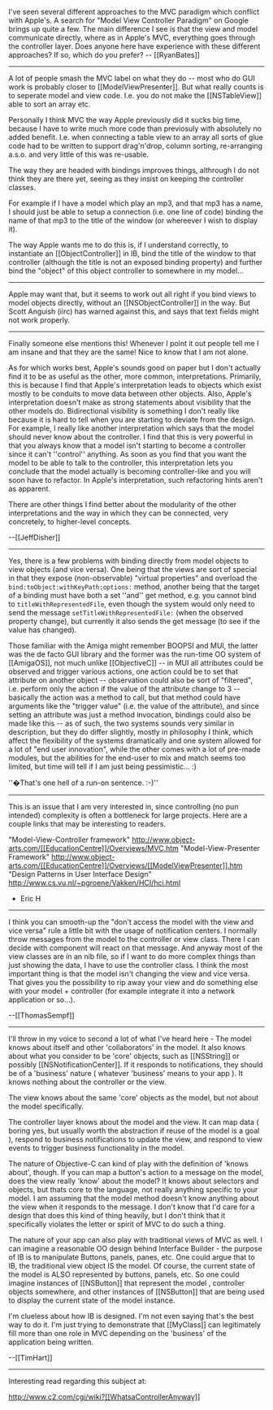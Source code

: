 

I've seen several different approaches to the MVC paradigm which conflict with Apple's. A search for "Model View Controller Paradigm" on Google brings up quite a few. The main difference I see is that the view and model communicate directly, where as in Apple's MVC, everything goes through the controller layer. Does anyone here have experience with these different approaches? If so, which do you prefer? -- [[RyanBates]]

----

A lot of people smash the MVC label on what they do -- most who do GUI work is probably closer to [[ModelViewPresenter]].  But what really counts is to seperate model and view code. I.e. you do not make the [[NSTableView]] able to sort an array etc.

Personally I think MVC the way Apple previously did it sucks big time, because I have to write much more code than previosuly with absolutely no added benefit. I.e. when connecting a table view to an array all sorts of glue code had to be written to support drag'n'drop, column sorting, re-arranging a.s.o. and very little of this was re-usable.

The way they are headed with bindings improves things, althrough I do not think they are there yet, seeing as they insist on keeping the controller classes.

For example if I have a model which play an mp3, and that mp3 has a name, I should just be able to setup a connection (i.e. one line of code) binding the name of that mp3 to the title of the window (or whereever I wish to display it).

The way Apple wants me to do this is, if I understand correctly, to instantiate an [[ObjectController]] in IB, bind the title of the window to that controller (although the title is not an exposed binding property) and further bind the "object" of this object controller to somewhere in my model...

----

Apple may want that, but it seems to work out all right if you bind views to model objects directly, without an [[NSObjectController]] in the way. But Scott Anguish (iirc) has warned against this, and says that text fields might not work properly.

----

Finally someone else mentions this!  Whenever I point it out people tell me I am insane and that they are the same!  Nice to know that I am not alone.

As for which works best, Apple's sounds good on paper but I don't actually find it to be as useful as the other, more common, interpretations.  Primarily, this is because I find that Apple's interpretation leads to objects which exist mostly to be conduits to move data between other objects.  Also, Apple's interpretation doesn't make as strong statements about visibility that the other models do.  Bidirectional visibility is something I don't really like because it is hard to tell when you are starting to deviate from the design.  For example, I really like another interpretation which says that the model should never know about the controller.  I find that this is very powerful in that you always know that a model isn't starting to become a controller since it can't ''control'' anything.  As soon as you find that you want the model to be able to talk to the controller, this interpretation lets you conclude that the model actually is becoming controller-like and you will soon have to refactor.  In Apple's interpretation, such refactoring hints aren't as apparent.

There are other things I find better about the modularity of the other interpretations and the way in which they can be connected, very concretely, to higher-level concepts.

--[[JeffDisher]]

----

Yes, there is a few problems with binding directly from model objects to view objects (and vice versa). One being that the views are sort of special in that they expose (non-observable) "virtual properties" and overload the <code>bind:toObject:withKeyPath:options:</code> method, another being that the target of a binding must have both a set ''and'' get method, e.g. you cannot bind to <code>titleWithRepresentedFile</code>, even though the system would only need to send the message <code>setTitleWithRepresentedFile:</code> (when the observed property change), but currently it also sends the get message (to see if the value has changed).

Those familiar with the Amiga might remember BOOPSI and MUI, the latter was the de facto GUI library and the former was the run-time OO system of [[AmigaOS]], not much unlike [[ObjectiveC]] -- in MUI all attributes could be observed and trigger various actions, one action could be to set that attribute on another object -- observation could also be sort of "filtered", i.e. perform only the action if the value of the attribute change to 3 -- basically the action was a method to call, but that method could have arguments like the "trigger value" (i.e. the value of the attribute), and since setting an attribute was just a method invocation, bindings could also be made like this -- as of such, the two systems sounds very similar in description, but they do differ slightly, mostly in philosophy I think, which affect the flexibility of the systems dramatically and one system allowed for a lot of "end user innovation", while the other comes with a lot of pre-made modules, but the abilities for the end-user to mix and match seems too limited, but time will tell if I am just being pessimistic... :)

''�That's one hell of a run-on sentence. :-)''

----

This is an issue that I am very interested in, since controlling (no pun intended) complexity is often a bottleneck for large projects.  Here are a couple links that may be interesting to readers.

"Model-View-Controller framework" http://www.object-arts.com/[[EducationCentre]]/Overviews/MVC.htm
"Model-View-Presenter Framework" http://www.object-arts.com/[[EducationCentre]]/Overviews/[[ModelViewPresenter]].htm
"Design Patterns in User Interface Design" http://www.cs.vu.nl/~pgroene/Vakken/HCI/hci.html

- Eric H

----

I think you can smooth-up the "don't access the model with the view and vice versa" rule a little bit with the usage of notification centers. I normally throw messages from the model to the controller or view class. There I can decide with component will react on that message. And anyway most of the view classes are in an nib file, so if I want to do more complex things than just showing the data, I have to use the controller class. I think the most important thing is that the model isn't changing the view and vice versa. That gives you the possibility to rip away your view and do something else with your model + controller (for example integrate it into a network application or so...).

--[[ThomasSempf]]

----

I'll throw in my voice to second a lot of what I've heard here - The model knows about itself and other 'collaborators' in the model. It also knows about what you consider to be 'core' objects, such as [[NSString]] or possibly [[NSNotificationCenter]]. If it responds to notifications, they should be of a 'business' nature ( whatever 'business' means to your app ). It knows nothing about the controller or the view.

The view knows about the same 'core' objects as the model, but not about the model specifically.

The controller layer knows about the model and the view. It can map data ( boring yes, but usually worth the abstraction if reuse of the model is a goal ), respond to business notifications to update the view, and respond to view events to trigger business functionality in the model.

The nature of Objective-C can kind of play with the definition of 'knows about', though. If you can map a button's action to a message on the model, does the view really 'know' about the model? It knows about selectors and objects, but thats core to the language, not really anything specific to your model. I am assuming that the model method doesn't know anything about the view when it responds to the message. I don't know that I'd care for a design that does this kind of thing heavily, but I don't think that it specifically violates the letter or spirit of MVC to do such a thing.

The nature of your app can also play with traditional views of MVC as well. I can imagine a reasonable OO design behind Interface Builder - the purpose of IB is to manipulate Buttons, panels, panes, etc. One could argue that to IB, the traditional view object IS the model. Of course, the current state of the model is ALSO represented by buttons, panels, etc. So one could imagine instances of [[NSButton]] that represent the model , controller objects somewhere, and other instances of [[NSButton]] that are being used to display the current state of the model instance.

I'm clueless about how IB is designed. I'm not even saying that's the best way to do it. I'm just trying to demonstrate that [[MyClass]] can legitimately fill more than one role in MVC depending on the 'business' of the application being written.

--[[TimHart]]

----

Interesting read regarding this subject at:

http://www.c2.com/cgi/wiki?[[WhatsaControllerAnyway]]